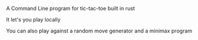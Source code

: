 A Command Line program for tic-tac-toe built in rust

It let's you play locally 

You can also play against a random move generator and a minimax program
